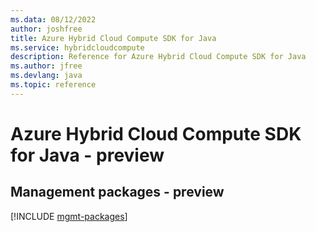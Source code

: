 ```yaml
---
ms.data: 08/12/2022
author: joshfree
title: Azure Hybrid Cloud Compute SDK for Java
ms.service: hybridcloudcompute
description: Reference for Azure Hybrid Cloud Compute SDK for Java
ms.author: jfree
ms.devlang: java
ms.topic: reference
---
```

# Azure Hybrid Cloud Compute SDK for Java - preview

## Management packages - preview
[!INCLUDE [mgmt-packages](hybrid-cloud-compute-mgmt-index.md)]